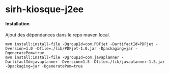 # sirh-kiosque-j2ee

#### Installation

Ajout des dépendances dans le repo maven local.


```
mvn install:install-file -DgroupId=com.PDFjet -DartifactId=PDFjet -Dversion=1.0 -Dfile=./lib/PDFjet-1.0.jar -Dpackaging=jar -DgeneratePom=true
mvn install:install-file -DgroupId=com.javaplanner -DartifactId=javaplanner -Dversion=1.5 -Dfile=./lib/javaplanner-1.5.jar -Dpackaging=jar -DgeneratePom=true
```
